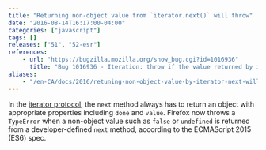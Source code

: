 ```yaml
---
title: "Returning non-object value from `iterator.next()` will throw"
date: "2016-08-14T16:17:00-04:00"
categories: ["javascript"]
tags: []
releases: ["51", "52-esr"]
references:
    - url: "https://bugzilla.mozilla.org/show_bug.cgi?id=1016936"
      title: "Bug 1016936 - Iteration: throw if the value returned by iterator.next() is not an object"
aliases:
    - "/en-CA/docs/2016/retuning-non-object-value-by-iterator-next-will-throw/"
---
```

In the [iterator protocol](https://developer.mozilla.org/docs/Web/JavaScript/Reference/Iteration_protocols#iterator), the `next` method always has to return an object with appropriate properties including `done` and `value`. Firefox now throws a `TypeError` when a non-object value such as `false` or `undefined` is returned from a developer-defined `next` method, according to the ECMAScript 2015 (ES6) spec.
